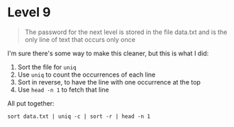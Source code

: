 # Level 9

> The password for the next level is stored in the file data.txt and is the only line of text that occurs only once

I'm sure there's some way to make this cleaner, but this is what I did:
1. Sort the file for `uniq`
2. Use `uniq` to count the occurrences of each line
3. Sort in reverse, to have the line with one occurrence at the top
4. Use `head -n 1` to fetch that line

All put together:

```sort data.txt | uniq -c | sort -r | head -n 1```
